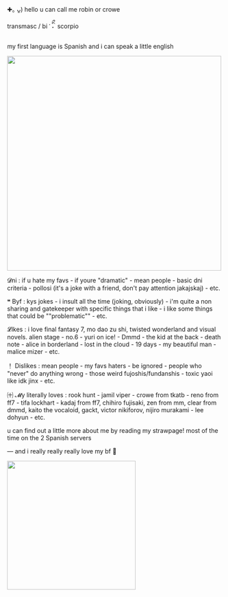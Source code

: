 ✚｡ ᴗ͈)  hello u can call me robin or crowe

transmasc / bi‎  ་‎   ིྀ˖‎ ‎ scorpio

my first language is Spanish and i can speak a little english
  
<img src=https://files.catbox.moe/b6c8oh.gif width=500 height=500/>

𝓓ni : if u hate my favs - if youre "dramatic" - mean people - basic dni criteria - pollosi (it's a joke with a friend, don't pay attention jakajskaj) - etc. 

❝  Byf : kys jokes - i insult all the time (joking, obviously) -  i'm quite a non sharing and gatekeeper with specific things that i like - i like some things that could be ""problematic"" - etc.

𝓛ikes : i love final fantasy 7, mo dao zu shi, twisted wonderland and visual novels. alien stage - no.6 - yuri on ice! - Dmmd - the kid at the back - death note - alice in borderland - lost in the cloud - 19 days - my beautiful man - 
malice mizer - etc.

！ Dislikes : mean people - my favs haters - be ignored - people who "never" do anything wrong - those weird fujoshis/fundanshis - toxic yaoi like idk jinx - etc. 

㈩  𝓜y literally loves : rook hunt - jamil viper - crowe from tkatb - reno from ff7 - tifa lockhart - kadaj from ff7, chihiro fujisaki, zen from mm, clear from dmmd, kaito the vocaloid, gackt, victor nikiforov, nijiro murakami - lee dohyun - etc.

u can find out a little more about me by reading my strawpage!
most of the time on the 2 Spanish servers

― and i really really really love my bf 💞






<img src=https://files.catbox.moe/6eksd9.png width=300 height=300/>
